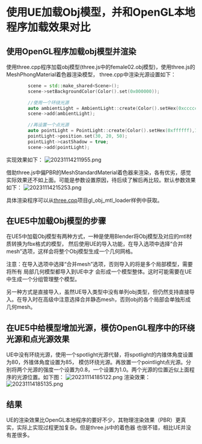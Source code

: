 # 使用UE加载Obj模型，并和OpenGL本地程序加载效果对比

## 使用OpenGL程序加载obj模型并渲染
使用three.cpp程序加载obj模型(three.js中的female02.obj模型)，使用three.js的MeshPhongMaterial着色器渲染模型，
three.cpp中渲染光源设置如下：
```cpp
        scene = std::make_shared<Scene>();
        scene->setBackgroundColor(Color().set(0x000000));
        
        //使用一个环绕光源
        auto ambientLight = AmbientLight::create(Color().setHex(0xcccccc),0.8f);
        scene->add(ambientLight);
        
        //再设置一个点光源
        auto pointLight = PointLight::create(Color().setHex(0xffffff),1.0f);
        pointLight->position.set(30, 20, 50);
        pointLight->castShadow = true;
        scene->add(pointLight);
```
实现效果如下：
![20231114211955.png](images/20231114211955.png)

借助three.js中偏PBR的MeshStandardMaterial着色器来渲染，各有优劣，感觉实际效果还不如上面。可能是参数设置原因，待后续了解后再比较。默认参数效果如下：
![20231114215253.png](images/20231114215253.png)

具体渲染程序可以从[three.cpp](https://github.com/nintymiles/CGLearning)项目gl_obj_mtl_loader样例中获取。

## 在UE5中加载Obj模型的步骤
在UE5中加载Obj模型有两种方式，一种是使用Blender将Obj模型及对应的mtl材质转换为fbx格式的模型， 然后使用UE的导入功能，在导入选项中选择“合并mesh”选项，这样会将整个Obj模型生成一个几何网格。

注意：在导入选项中选择“合并mesh”选项，否则导入的将是多个局部模型，需要将所有 局部几何模型都导入到UE中才 会形成一个模型整体。这时可能需要在UE中生成一个分组管理整个模型。

另一种方式是直接导入，虽然UE导入类型中没有单列obj类型，但仍然支持直接导入。在导入时在高级中注意选择合并静态mesh，否则obj的各个局部会单独形成几何mesh。

## 在UE5中给模型增加光源，模仿OpenGL程序中的环绕光源和点光源效果
UE中没有环绕光源，使用一个spotlight光源代替，将spotlight的内锥体角度设置为80，外锥体角度设置为85，
模仿环绕光源。再放置一个pointlight点光源。分别将两个光源的强度一个设置为0.8，一个设置为1.0。两个光源的位置近似上面程序的光源位置。如下图：
![20231114185122.png](images/20231114185122.png)
渲染效果：
![20231114185135.png](images/20231114185135.png)

## 结果
UE的渲染效果比OpenGL本地程序的要好不少，其物理渲染效果（PBR）更真实，实际上实现过程更加复杂。但是three.js中的着色器
也很不错，相比UE并没有差很多。